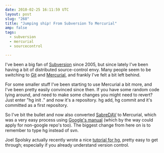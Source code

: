 ```yaml
---
date: 2010-02-25 16:11:59 UTC
layout: post
slug: "268"
title: "Jumping ship! From Subversion To Mercurial"
amp: false
tags:
  - subversion
  - mercurial
  - sourcecontrol

---
```

<p>I've been a big fan of <a href="http://subversion.tigris.org/">Subversion</a> since 2005, but since lately I've been having a bit of distributed source-control envy. Many people seem to be switching to <a href="http://git-scm.com/">Git</a> and <a href="http://mercurial.selenic.com/">Mercurial</a>, and frankly I've felt a bit left behind.</p>

<p>For some smaller stuff I've been starting to use Mercurial a bit more, and I've been pretty easily convinced since then. If you have some random code lying around, and need to make some changes you might need to revert? Just enter "hg init ." and now it's a repository. hg add, hg commit and it's committed as a first repository.</p>

<p>So I've bit the bullet and now also converted <a href="http://sabre.io/">SabreDAV</a> to Mercurial, which was a very easy process using <a href="http://code.google.com/p/support/wiki/ConvertingSvnToHg">Google's manual</a> (which by the way could apply for non-google repo's too). The biggest change from here on is to remember to type hg instead of svn.</p>

<p>Joel Spolsky actually recently wrote a nice <a href="http://hginit.com/">tutorial for hg</a>, pretty easy to get through; especially if you already understand version control.</p>
